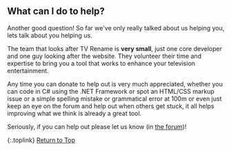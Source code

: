<!-- START WHAT CAN I DO --------------------- -->
## What can I do to help?

Another good question! So far we've only really talked about us helping you, lets talk about you helping us.

The team that looks after TV Rename is **very small**, just one core developer and one guy looking after the website. They volunteer their time and expertise to bring you a tool that works to enhance your television entertainment.

Any time you can donate to help out is very much appreciated, whether you can code in C# using the .NET Framework or  spot an HTML/CSS markup issue or a simple spelling mistake or grammatical error at 100m or even just keep an eye on the forum and help out when others get stuck, it all helps improving what we think is already a great tool.

Seriously, if you can help out please let us know (in [the forum](https://groups.google.com/forum/#!forum/tvrename "Visit the TV Rename Forum"))!

{:.toplink}
[Return to Top]()
<!-- END WHAT CAN I DO ----------------------- -->
